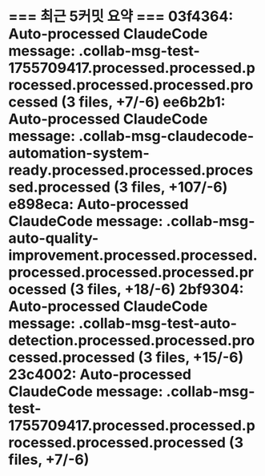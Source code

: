 === 최근 5커밋 요약 ===
03f4364: Auto-processed ClaudeCode message: .collab-msg-test-1755709417.processed.processed.processed.processed.processed.processed (3 files, +7/-6)
ee6b2b1: Auto-processed ClaudeCode message: .collab-msg-claudecode-automation-system-ready.processed.processed.processed.processed (3 files, +107/-6)
e898eca: Auto-processed ClaudeCode message: .collab-msg-auto-quality-improvement.processed.processed.processed.processed.processed.processed (3 files, +18/-6)
2bf9304: Auto-processed ClaudeCode message: .collab-msg-test-auto-detection.processed.processed.processed.processed (3 files, +15/-6)
23c4002: Auto-processed ClaudeCode message: .collab-msg-test-1755709417.processed.processed.processed.processed.processed (3 files, +7/-6)
=======================
